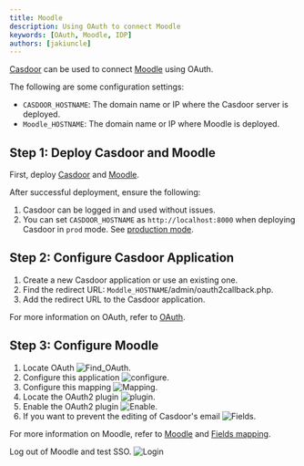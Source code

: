 ```yaml
---
title: Moodle
description: Using OAuth to connect Moodle
keywords: [OAuth, Moodle, IDP]
authors: [jakiuncle]
---
```


[Casdoor](/docs/basic/server-installation) can be used to connect [Moodle](https://github.com/moodle/moodle) using OAuth.

The following are some configuration settings:

- `CASDOOR_HOSTNAME`: The domain name or IP where the Casdoor server is deployed.
- `Moodle_HOSTNAME`: The domain name or IP where Moodle is deployed.

## Step 1: Deploy Casdoor and Moodle

First, deploy [Casdoor](/docs/basic/server-installation) and [Moodle](https://github.com/moodle/moodle).

After successful deployment, ensure the following:

1. Casdoor can be logged in and used without issues.
2. You can set `CASDOOR_HOSTNAME` as `http://localhost:8000` when deploying Casdoor in `prod` mode. See [production mode](https://casdoor.org/docs/basic/server-installation#production-mode).

## Step 2: Configure Casdoor Application

1. Create a new Casdoor application or use an existing one.
2. Find the redirect URL: `Moddle_HOSTNAME`/admin/oauth2callback.php.
3. Add the redirect URL to the Casdoor application.

For more information on OAuth, refer to [OAuth](https://casdoor.org/docs/how-to-connect/oauth).

## Step 3: Configure Moodle

1. Locate OAuth ![Find_OAuth](/img/integration/php/Moodle/OAuth2.png).
2. Configure this application ![configure](/img/integration/php/Moodle/Configure.png).
3. Configure this mapping ![Mapping](/img/integration/php/Moodle/Mapping.png).
4. Locate the OAuth2 plugin ![plugin](/img/integration/php/Moodle/Plugin.png).
5. Enable the OAuth2 plugin ![Enable](/img/integration/php/Moodle/Enable.png).
6. If you want to prevent the editing of Casdoor's email ![Fields](/img/integration/php/Moodle/Fields.png).

For more information on Moodle, refer to [Moodle](https://docs.moodle.org/402/en/OAuth_2_authentication) and [Fields mapping](https://casdoor.org/docs/how-to-connect/oidc-client).

Log out of Moodle and test SSO.
![Login](/img/integration/php/Moodle/login.gif)
